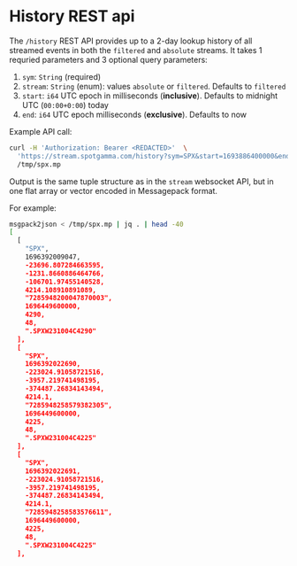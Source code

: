# History REST api
The `/history` REST API provides up to a 2-day lookup history of all streamed events in both the `filtered` and `absolute` streams.
It takes 1 requried parameters and 3 optional query parameters:
1. `sym`: `String` (required)
2. `stream`: `String` (enum): values `absolute` or `filtered`. Defaults to `filtered`
3. `start`: `i64` UTC epoch in milliseconds (**inclusive**). Defaults to midnight UTC (`00:00+0:00`) today
4. `end`: `i64` UTC epoch milliseconds (**exclusive**). Defaults to now

Example API call:

```sh
curl -H 'Authorization: Bearer <REDACTED>'  \
  'https://stream.spotgamma.com/history?sym=SPX&start=1693886400000&end=1693972799999&stream=absolute' -o- > 
  /tmp/spx.mp
```

Output is the same tuple structure as in the `stream` websocket API, but in one flat array or vector encoded in Messagepack format.

For example:
```sh
msgpack2json < /tmp/spx.mp | jq . | head -40
[
  [
    "SPX",
    1696392009047,
    -23696.807284663595,
    -1231.8660886464766,
    -106701.97455140528,
    4214.108910891089,
    "7285948200047870003",
    1696449600000,
    4290,
    48,
    ".SPXW231004C4290"
  ],
  [
    "SPX",
    1696392022690,
    -223024.91058721516,
    -3957.219741498195,
    -374487.26834143494,
    4214.1,
    "7285948258579382305",
    1696449600000,
    4225,
    48,
    ".SPXW231004C4225"
  ],
  [
    "SPX",
    1696392022691,
    -223024.91058721516,
    -3957.219741498195,
    -374487.26834143494,
    4214.1,
    "7285948258583576611",
    1696449600000,
    4225,
    48,
    ".SPXW231004C4225"
  ],
```

